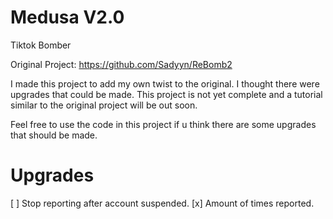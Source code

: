 # Medusa V2.0
Tiktok Bomber

Original Project: https://github.com/Sadyyn/ReBomb2

I made this project to add my own twist to the original. I thought there were upgrades that could be made. This project is not yet complete and a tutorial similar to the original project will be out soon.


Feel free to use the code in this project if u think there are some upgrades that should be made.


# Upgrades
[ ] Stop reporting after account suspended.
[x] Amount of times reported.



